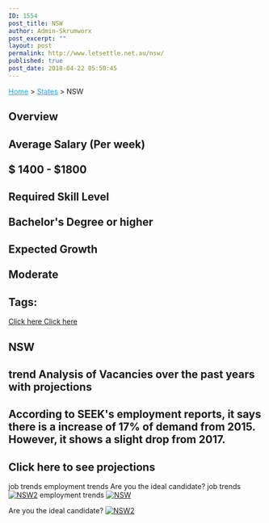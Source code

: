 ```yaml
---
ID: 1554
post_title: NSW
author: Admin-Skrumworx
post_excerpt: ""
layout: post
permalink: http://www.letsettle.net.au/nsw/
published: true
post_date: 2018-04-22 05:50:45
---
```

<p><a style="color: #1da7e2;" href="http://letsettle.net.au/">Home</a> &gt; <a style="color: #1da7e2;" href="http://letsettle.net.au/states/">States</a> &gt; NSW</p>		
			<h2>Overview</h2>		
			<h2>Average Salary (Per week)<br><br>$ 1400 - $1800</h2>		
			<h2>Required Skill Level <br><br>Bachelor's Degree or higher</h2>		
			<h2>Expected Growth<br><br>Moderate</h2>		
			<h2>Tags:</h2>		
			<a href="#" role="button">
						Click here
					</a>
			<a href="#" role="button">
						Click here
					</a>
			<h2>NSW</h2>		
			<h2>trend Analysis of Vacancies over the past years with projections</h2>		
			<h2>According to SEEK's employment reports, it says there is a increase of 17% of demand from 2015. However, it shows a slight drop from 2017. </h2>		
			<h2>Click here to see projections</h2>		
									job trends
									employment trends
									Are you the ideal candidate?
									job trends
					<noscript><a href='#'><img alt='NSW2 ' src='https:&#47;&#47;public.tableau.com&#47;static&#47;images&#47;it&#47;it3_test3&#47;NSW2&#47;1_rss.png' style='border: none' /></a></noscript><object class='tableauViz'  style='display:none;'><param name='host_url' value='https%3A%2F%2Fpublic.tableau.com%2F' /> <param name='embed_code_version' value='3' /> <param name='site_root' value='' /><param name='name' value='it3_test3&#47;NSW2' /><param name='tabs' value='no' /><param name='toolbar' value='yes' /><param name='static_image' value='https:&#47;&#47;public.tableau.com&#47;static&#47;images&#47;it&#47;it3_test3&#47;NSW2&#47;1.png' /> <param name='animate_transition' value='yes' /><param name='display_static_image' value='yes' /><param name='display_spinner' value='yes' /><param name='display_overlay' value='yes' /><param name='display_count' value='yes' /><param name='filter' value='publish=yes' /></object>                
									employment trends
					<noscript><a href='#'><img alt='NSW ' src='https://public.tableau.com/static/images/NS/NSW_a/NSW/1_rss.png' style='border: none' /></a></noscript><object style="display: none;" width="300" height="150"><param name="host_url" value="https%3A%2F%2Fpublic.tableau.com%2F" /> <param name="embed_code_version" value="3" /> <param name="site_root" value="" /><param name="name" value="NSW_a/NSW" /><param name="tabs" value="no" /><param name="toolbar" value="yes" /><param name="static_image" value="https://public.tableau.com/static/images/NS/NSW_a/NSW/1.png" /> <param name="animate_transition" value="yes" /><param name="display_static_image" value="yes" /><param name="display_spinner" value="yes" /><param name="display_overlay" value="yes" /><param name="display_count" value="yes" /><param name="filter" value="publish=yes" /></object><p></p>
									Are you the ideal candidate?
					<noscript><a href='#'><img alt='NSW2 ' src='https://public.tableau.com/static/images/it/it3_test3/NSW2/1_rss.png' style='border: none' /></a></noscript><object style="display: none;" width="300" height="150"><param name="host_url" value="https%3A%2F%2Fpublic.tableau.com%2F" /> <param name="embed_code_version" value="3" /> <param name="site_root" value="" /><param name="name" value="it3_test3/NSW2" /><param name="tabs" value="no" /><param name="toolbar" value="yes" /><param name="static_image" value="https://public.tableau.com/static/images/it/it3_test3/NSW2/1.png" /> <param name="animate_transition" value="yes" /><param name="display_static_image" value="yes" /><param name="display_spinner" value="yes" /><param name="display_overlay" value="yes" /><param name="display_count" value="yes" /><param name="filter" value="publish=yes" /></object><p></p>